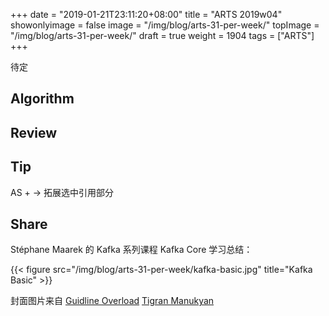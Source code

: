 +++
date = "2019-01-21T23:11:20+08:00"
title = "ARTS 2019w04"
showonlyimage = false
image = "/img/blog/arts-31-per-week/"
topImage = "/img/blog/arts-31-per-week/"
draft = true
weight = 1904
tags = ["ARTS"]
+++

待定
<!--more-->

## Algorithm

## Review 

## Tip

AS + -> 拓展选中引用部分

## Share

Stéphane Maarek 的 Kafka 系列课程 Kafka Core 学习总结：

{{< figure src="/img/blog/arts-31-per-week/kafka-basic.jpg" title="Kafka Basic" >}}


封面图片来自 [Guidline Overload](https://dribbble.com/shots/3418553-Guidline-Overload) <a href="https://dribbble.com/Tmotion"><i class="fa fa-dribbble" aria-hidden="true"></i> Tigran Manukyan</a>